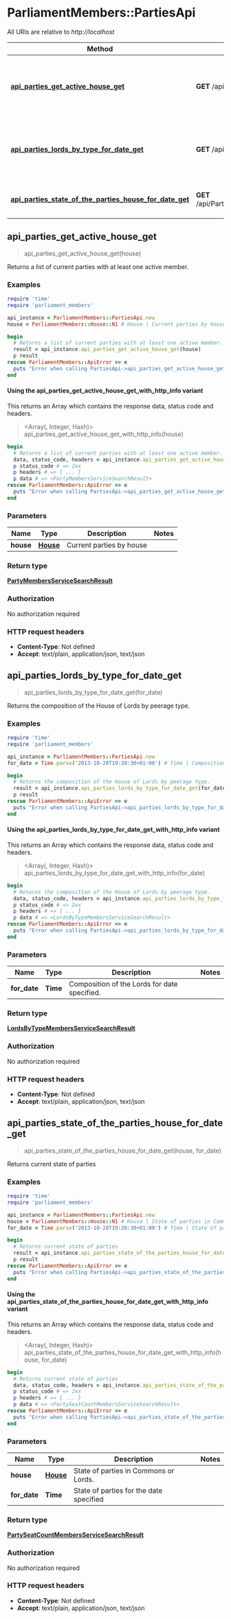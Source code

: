 # ParliamentMembers::PartiesApi

All URIs are relative to *http://localhost*

| Method | HTTP request | Description |
| ------ | ------------ | ----------- |
| [**api_parties_get_active_house_get**](PartiesApi.md#api_parties_get_active_house_get) | **GET** /api/Parties/GetActive/{house} | Returns a list of current parties with at least one active member. |
| [**api_parties_lords_by_type_for_date_get**](PartiesApi.md#api_parties_lords_by_type_for_date_get) | **GET** /api/Parties/LordsByType/{forDate} | Returns the composition of the House of Lords by peerage type. |
| [**api_parties_state_of_the_parties_house_for_date_get**](PartiesApi.md#api_parties_state_of_the_parties_house_for_date_get) | **GET** /api/Parties/StateOfTheParties/{house}/{forDate} | Returns current state of parties |


## api_parties_get_active_house_get

> <PartyMembersServiceSearchResult> api_parties_get_active_house_get(house)

Returns a list of current parties with at least one active member.

### Examples

```ruby
require 'time'
require 'parliament_members'

api_instance = ParliamentMembers::PartiesApi.new
house = ParliamentMembers::House::N1 # House | Current parties by house

begin
  # Returns a list of current parties with at least one active member.
  result = api_instance.api_parties_get_active_house_get(house)
  p result
rescue ParliamentMembers::ApiError => e
  puts "Error when calling PartiesApi->api_parties_get_active_house_get: #{e}"
end
```

#### Using the api_parties_get_active_house_get_with_http_info variant

This returns an Array which contains the response data, status code and headers.

> <Array(<PartyMembersServiceSearchResult>, Integer, Hash)> api_parties_get_active_house_get_with_http_info(house)

```ruby
begin
  # Returns a list of current parties with at least one active member.
  data, status_code, headers = api_instance.api_parties_get_active_house_get_with_http_info(house)
  p status_code # => 2xx
  p headers # => { ... }
  p data # => <PartyMembersServiceSearchResult>
rescue ParliamentMembers::ApiError => e
  puts "Error when calling PartiesApi->api_parties_get_active_house_get_with_http_info: #{e}"
end
```

### Parameters

| Name | Type | Description | Notes |
| ---- | ---- | ----------- | ----- |
| **house** | [**House**](.md) | Current parties by house |  |

### Return type

[**PartyMembersServiceSearchResult**](PartyMembersServiceSearchResult.md)

### Authorization

No authorization required

### HTTP request headers

- **Content-Type**: Not defined
- **Accept**: text/plain, application/json, text/json


## api_parties_lords_by_type_for_date_get

> <LordsByTypeMembersServiceSearchResult> api_parties_lords_by_type_for_date_get(for_date)

Returns the composition of the House of Lords by peerage type.

### Examples

```ruby
require 'time'
require 'parliament_members'

api_instance = ParliamentMembers::PartiesApi.new
for_date = Time.parse('2013-10-20T19:20:30+01:00') # Time | Composition of the Lords for date specified.

begin
  # Returns the composition of the House of Lords by peerage type.
  result = api_instance.api_parties_lords_by_type_for_date_get(for_date)
  p result
rescue ParliamentMembers::ApiError => e
  puts "Error when calling PartiesApi->api_parties_lords_by_type_for_date_get: #{e}"
end
```

#### Using the api_parties_lords_by_type_for_date_get_with_http_info variant

This returns an Array which contains the response data, status code and headers.

> <Array(<LordsByTypeMembersServiceSearchResult>, Integer, Hash)> api_parties_lords_by_type_for_date_get_with_http_info(for_date)

```ruby
begin
  # Returns the composition of the House of Lords by peerage type.
  data, status_code, headers = api_instance.api_parties_lords_by_type_for_date_get_with_http_info(for_date)
  p status_code # => 2xx
  p headers # => { ... }
  p data # => <LordsByTypeMembersServiceSearchResult>
rescue ParliamentMembers::ApiError => e
  puts "Error when calling PartiesApi->api_parties_lords_by_type_for_date_get_with_http_info: #{e}"
end
```

### Parameters

| Name | Type | Description | Notes |
| ---- | ---- | ----------- | ----- |
| **for_date** | **Time** | Composition of the Lords for date specified. |  |

### Return type

[**LordsByTypeMembersServiceSearchResult**](LordsByTypeMembersServiceSearchResult.md)

### Authorization

No authorization required

### HTTP request headers

- **Content-Type**: Not defined
- **Accept**: text/plain, application/json, text/json


## api_parties_state_of_the_parties_house_for_date_get

> <PartySeatCountMembersServiceSearchResult> api_parties_state_of_the_parties_house_for_date_get(house, for_date)

Returns current state of parties

### Examples

```ruby
require 'time'
require 'parliament_members'

api_instance = ParliamentMembers::PartiesApi.new
house = ParliamentMembers::House::N1 # House | State of parties in Commons or Lords.
for_date = Time.parse('2013-10-20T19:20:30+01:00') # Time | State of parties for the date specified

begin
  # Returns current state of parties
  result = api_instance.api_parties_state_of_the_parties_house_for_date_get(house, for_date)
  p result
rescue ParliamentMembers::ApiError => e
  puts "Error when calling PartiesApi->api_parties_state_of_the_parties_house_for_date_get: #{e}"
end
```

#### Using the api_parties_state_of_the_parties_house_for_date_get_with_http_info variant

This returns an Array which contains the response data, status code and headers.

> <Array(<PartySeatCountMembersServiceSearchResult>, Integer, Hash)> api_parties_state_of_the_parties_house_for_date_get_with_http_info(house, for_date)

```ruby
begin
  # Returns current state of parties
  data, status_code, headers = api_instance.api_parties_state_of_the_parties_house_for_date_get_with_http_info(house, for_date)
  p status_code # => 2xx
  p headers # => { ... }
  p data # => <PartySeatCountMembersServiceSearchResult>
rescue ParliamentMembers::ApiError => e
  puts "Error when calling PartiesApi->api_parties_state_of_the_parties_house_for_date_get_with_http_info: #{e}"
end
```

### Parameters

| Name | Type | Description | Notes |
| ---- | ---- | ----------- | ----- |
| **house** | [**House**](.md) | State of parties in Commons or Lords. |  |
| **for_date** | **Time** | State of parties for the date specified |  |

### Return type

[**PartySeatCountMembersServiceSearchResult**](PartySeatCountMembersServiceSearchResult.md)

### Authorization

No authorization required

### HTTP request headers

- **Content-Type**: Not defined
- **Accept**: text/plain, application/json, text/json

